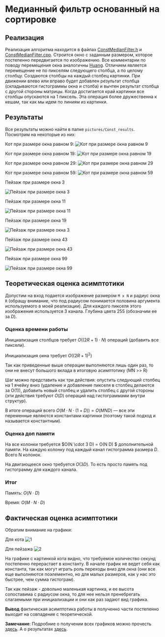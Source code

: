 # Медианный фильтр основанный на сортировке

## Реализация

Реализация алгоритма находится в файлах [ConstMedianFilter.h](../include/Filters/ConstMedianFilter.h) и [ConstMedianFilter.сpp](../include/Filters/ConstMedianFilter.cpp). Строится окно с заданным размером, которое постепенно передвигается по изображению. Все комментарии по поводу перемещения окна аналогичны [Huang](./Huang.md). Отличием является перемещение не по пикселям следующего столбца, а по целому столбцу. Создаются столбцы на каждый столбец картинки. При движении влево или вправо будет добавлен результат столбца (складываются гистограммы окна и столба) и вычтен результат столбца с другой стороны матрицы. Когда достигается край картинки все столбцы опускаются на 1 пиксель. Эта операция более дружественна к кешам, так как мы идем по линиям из картинки.

## Результаты

Все результаты можно найти в папке `pictures/Const_results`. Посмотрим на некоторые из них:

Кот при размере окна равном 9:
![Кот при размере окна равном 9](../pictures/Const_results/Cat_picture_9.jpeg)

Кот при размере окна равном 19:
![Кот при размере окна равном 19](../pictures/Const_results/Cat_picture_19.jpeg)

Кот при размере окна равном 29:
![Кот при размере окна равном 29](../pictures/Const_results/Cat_picture_29.jpeg)

Кот при размере окна равном 59:
![Кот при размере окна равном 59](../pictures/Const_results/Cat_picture_59.jpeg)

Пейзаж при размере окна 3

![Пейзаж при размере окна 3](../pictures/Const_results/Landscape_3.jpeg)

Пейзаж при размере окна 11

![Пейзаж при размере окна 11](../pictures/Const_results/Landscape_11.jpeg)

Пейзаж при размере окна 19

![Пейзаж при размере окна 3](../pictures/Const_results/Landscape_19.jpeg)

Пейзаж при размере окна 43

![Пейзаж при размере окна 43](../pictures/Const_results/Landscape_43.jpeg)

Пейзаж при размере окна 99

![Пейзаж при размере окна 99](../pictures/Const_results/Landscape_99.jpeg)


## Теоретическая оценка асимптотики

Допустим на вход подается изображение размером `M x N` и радиус окна `R` (обращу внимание, что под радиусом понимается половина аргумента используемого в моей реализации). Для каждого пикселя этого изображения используется 3 канала. Глубина цвета 255 (обозначим ее за $D$).

### Оценка времени работы

Инициализация столбцов требует $O \left((2R + 1) \cdot N \right)$ операций (добавить все пиксели).

Инициализация окна требует $O \left((2R + 1)^2 \right)$

Так как приведенные выше операции выполняются лишь один раз, то они не внесут большого вклада в итоговую асимптотику (MN >> R)

Шаг можно представить как три действия: опустить следующий столбец на 1 ячейку вниз (удаление и добавление пикселя в столбец делаются за O(1)), добавить новый столбец и удалить столбец с другой стороны (эти действия требуют $O(D)$ операций над гистограммами внутри структур).

В итоге операций всего $O(M\cdot N \cdot (1 + D)) = O(MND)$ &mdash; все эти переменные являются константами картинки (поэтому такой подход и называется константным).

### Оценка доп памяти
На все колонки требуется $O(N \cdot 3 D) = O(N D) $ дополнительной памяти. На каждую колонку под каждый канал гистограмма размера $D$. Всего N колонок.

На двигающееся окно требуется $O(3D)$. То есть просто память под гистограмму для каждого канала. 

### Итог
Память: $O(N \cdot D)$

Время: $O(M\cdot N \cdot D)$ 

## Фактическая оценка асимптотики

Обратим внимание на графики:

Для кота
![1](../tests_results/plots/cat_without_sort.jpg)

Для пейзажа
![2](../tests_results/plots/landscape_without_sort.jpg)

На графике с картинкой кота видно, что требуемое количество секунд постепенно перерастает в константу. В начале график не ведет себя как константа, так как могут играть роль переходы вниз для окна (они все еще выполняются поэлементно, но для малых размеров, как у нас это быстрее, чем сумма гистограм).

Так как пейзаж - довольно маленькая картинка, и ее высота сопоставима с радиусом окна, то для нее нельзя пренебрегать слагаемыми при инициализации и они как раз задают вид графика. 

**Вывод** фактическая асимптотика работы в полученно части постепенно выходит на совпадение с теоретической.

__Замечание__: Подробние о получении всех графиков можно прочесть [здесь](./Tests.md). А о результатах [здесь](./Results.md).